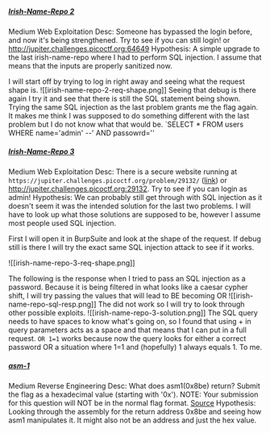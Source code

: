 ##### [Irish-Name-Repo 2](https://play.picoctf.org/practice/challenge/59?difficulty=2&page=1&search=irish)
Medium
Web Exploitation
Desc: Someone has bypassed the login before, and now it's being strengthened. Try to see if you can still login! or http://jupiter.challenges.picoctf.org:64649
Hypothesis: A simple upgrade to the last irish-name-repo where I had to perform SQL injection. I assume that means that the inputs are properly sanitized now. 

I will start off by trying to log in right away and seeing what the request shape is.
![[irish-name-repo-2-req-shape.png]]
Seeing that debug is there again I try it and see that there is still the SQL statement being shown.
Trying the same SQL injection as the last problem grants me the flag again. It makes me think I was supposed to do something different with the last problem but I do not know what that would be.
`SELECT * FROM users WHERE name='admin' --' AND passowrd=''

##### [Irish-Name-Repo 3](https://play.picoctf.org/practice/challenge/8?difficulty=2&page=1&search=irish)
Medium
Web Exploitation
Desc: There is a secure website running at `https://jupiter.challenges.picoctf.org/problem/29132/` ([link](https://jupiter.challenges.picoctf.org/problem/29132/)) or http://jupiter.challenges.picoctf.org:29132. Try to see if you can login as admin!
Hypothesis: We can probably still get through with SQL injection as it doesn't seem it was the intended solution for the last two problems. I will have to look up what those solutions are supposed to be, however I assume most people used SQL injection.

First I will open it in BurpSuite and look at the shape of the request. If debug still is there I will try the exact same SQL injection attack to see if it works.

![[irish-name-repo-3-req-shape.png]]

The following is the response when I tried to pass an SQL injection as a password. Because it is being filtered in what looks like a caesar cypher shift, I will try passing the values that will lead to BE becoming OR
![[irish-name-repo-sql-resp.png]]
The did not work so I will try to look through other possible exploits.
![[irish-name-repo-3-solution.png]]
The SQL query needs to have spaces to know what's going on, so I found that using + in query parameters acts as a space and that means that I can put in a full request. 
`OR 1=1` works because now the query looks for either a correct password OR a situation where 1=1 and (hopefully) 1 always equals 1. To me.

##### [asm-1]()
Medium
Reverse Engineering
Desc: What does asm1(0x8be) return? Submit the flag as a hexadecimal value (starting with '0x'). NOTE: Your submission for this question will NOT be in the normal flag format. [Source](https://jupiter.challenges.picoctf.org/static/66c927e32f3d7be7a62d13a7c2250943/test.S)
Hypothesis: Looking through the assembly for the return address 0x8be and seeing how asm1 manipulates it. It might also not be an address and just the hex value.